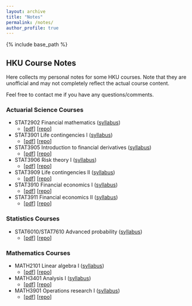 ```yaml
---
layout: archive
title: "Notes"
permalink: /notes/
author_profile: true
---
```


{% include base_path %}

## HKU Course Notes
Here collects my personal notes for some HKU courses. Note that they are
unofficial and may not completely reflect the actual course content.

Feel free to contact me if you have any questions/comments.

### Actuarial Science Courses
* STAT2902 Financial mathematics ([syllabus](https://webapp.science.hku.hk/sr4/servlet/enquiry?Type=Course&course_code=STAT2902))
   * [[pdf](/files/stat2902-study-notes.pdf)] [[repo](https://github.com/leochiukl/HKU-STAT2902-notes)]
* STAT3901 Life contingencies I ([syllabus](https://webapp.science.hku.hk/sr4/servlet/enquiry?Type=Course&course_code=STAT3901))
   * [[pdf](/files/stat3901-study-notes.pdf)] [[repo](https://github.com/leochiukl/HKU-STAT3901-notes)]
* STAT3905 Introduction to financial derivatives ([syllabus](https://webapp.science.hku.hk/sr4/servlet/enquiry?Type=Course&course_code=STAT3905))
   * [[pdf](/files/stat3905-study-notes.pdf)] [[repo](https://github.com/leochiukl/HKU-STAT3905-notes)]
* STAT3906 Risk theory I ([syllabus](https://webapp.science.hku.hk/sr4/servlet/enquiry?Type=Course&course_code=STAT3906))
   * [[pdf](/files/stat3906-study-notes.pdf)] [[repo](https://github.com/leochiukl/HKU-STAT3906-notes)]
* STAT3909 Life contingencies II ([syllabus](https://webapp.science.hku.hk/sr4/servlet/enquiry?Type=Course&course_code=STAT3909))
   * [[pdf](/files/stat3909-study-notes.pdf)] [[repo](https://github.com/leochiukl/HKU-STAT3909-notes)]
* STAT3910 Financial economics I ([syllabus](https://webapp.science.hku.hk/sr4/servlet/enquiry?Type=Course&course_code=STAT3910))
   * [[pdf](/files/stat3910-study-notes.pdf)] [[repo](https://github.com/leochiukl/HKU-STAT3910-notes)]
* STAT3911 Financial economics II ([syllabus](https://webapp.science.hku.hk/sr4/servlet/enquiry?Type=Course&course_code=STAT3911))
   * [[pdf](/files/stat3911-study-notes.pdf)] [[repo](https://github.com/leochiukl/HKU-STAT3911-notes)]

### Statistics Courses
* STAT6010/STAT7610 Advanced probability ([syllabus](https://webapp.science.hku.hk/sr4/servlet/enquiry?Type=Course&course_code=STAT7610))
   * [[pdf](/files/stat7610-study-notes.pdf)] [[repo](https://github.com/leochiukl/HKU-STAT7610-notes)]

### Mathematics Courses
* MATH2101 Linear algebra I ([syllabus](https://webapp.science.hku.hk/sr4/servlet/enquiry?Type=Course&course_code=MATH2101))
   * [[pdf](/files/math2101-study-notes.pdf)] [[repo](https://github.com/leochiukl/HKU-MATH2101-notes)]
* MATH3401 Analysis I ([syllabus](https://webapp.science.hku.hk/sr4/servlet/enquiry?Type=Course&course_code=MATH3401))
   * [[pdf](/files/math3401-study-notes.pdf)] [[repo](https://github.com/leochiukl/HKU-MATH3401-notes)]
* MATH3901 Operations research I ([syllabus](https://webapp.science.hku.hk/sr4/servlet/enquiry?Type=Course&course_code=MATH3901))
   * [[pdf](/files/math3901-study-notes.pdf)] [[repo](https://github.com/leochiukl/HKU-MATH3901-notes)]
